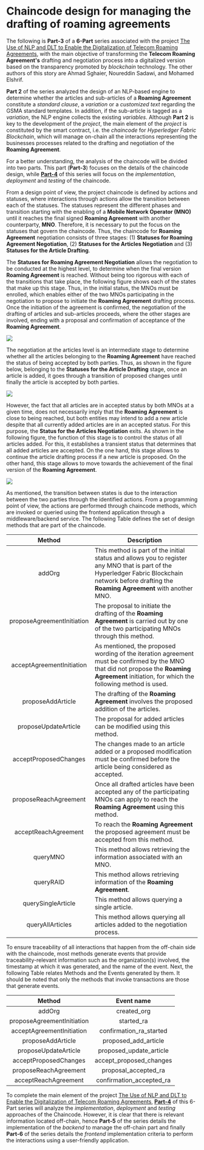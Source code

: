 # Chaincode design for managing the drafting of roaming agreements

The following is **Part-3** of a **6-Part** series associated with the project [The Use of NLP and DLT to Enable the Digitalization of Telecom Roaming Agreements]( https://wiki.hyperledger.org/display/INTERN/Project+Plan%3A+The+Use+of+NLP+and+DLT+to+Enable+the+Digitalization+of+Telecom+Roaming+Agreements), with the main objective of transforming the **Telecom Roaming Agreement's** drafting and negotiation process into a digitalized version based on the transparency promoted by *blockchain* technology. The other authors of this story are Ahmad Sghaier, Noureddin Sadawi, and Mohamed Elshrif.

**Part 2** of the series analyzed the design of an NLP-based engine to determine whether the articles and sub-articles of a **Roaming Agreement** constitute a *standard clause*, a *variation* or a *customized text* regarding the GSMA standard templates. In addition, if the sub-article is tagged as a *variation*, the NLP engine collects the existing *variables*. Although **Part 2** is key to the development of the *project*, the main element of the *project* is constituted by the smart contract, i.e. the *chaincode* for *Hyperledger Fabric Blockchain*, which will manage on-chain all the interactions representing the businesses processes related to the drafting and negotiation of the **Roaming Agreement**.

For a better understanding, the analysis of the chaincode will be divided into two parts. This part (**Part-3**) focuses on the details of the chaincode design, while [**Part-4**](https://medium.com/@sfl0r3nz05/chaincode-design-for-managing-the-drafting-of-roaming-agreements-73d3ed1b3645) of this series will focus on the *implementation*, *deployment* and *testing* of the chaincode.

From a design point of view, the project chaincode is defined by actions and statuses, where interactions through actions allow the transition between each of the statuses. The statuses represent the different phases and transition starting with the enabling of a **Mobile Network Operator (MNO)** until it reaches the final signed **Roaming Agreement** with another counterparty, **MNO**. Therefore, it is necessary to put the focus on the statuses that govern the chaincode. Thus, the chaincode for **Roaming Agreement** negotiation consists of three stages: (1) **Statuses for Roaming Agreement Negotiation**, (2) **Statuses for the Articles Negotiation** and (3) **Statuses for the Article Drafting**.

The **Statuses for Roaming Agreement Negotiation** allows the negotiation to be conducted at the highest level, to determine when the final version **Roaming Agreement** is reached. Without being too rigorous with each of the transitions that take place, the following figure shows each of the states that make up this stage. Thus, in the initial status, the MNOs must be enrolled, which enables either of the two MNOs participating in the negotiation to propose to initiate the **Roaming Agreement** drafting process. Once the initiation of the agreement is confirmed, the negotiation of the drafting of articles and sub-articles proceeds, where the other stages are involved, ending with a proposal and confirmation of acceptance of the **Roaming Agreement**.

<img src="https://github.com/sfl0r3nz05/nlp-dlt/blob/sentencelvl/documentation/images/Roaming_Agreement_State_v03.drawio.png">

The negotiation at the articles level is an intermediate stage to determine whether all the articles belonging to the **Roaming Agreement** have reached the status of being accepted by both parties. Thus, as shown in the figure below, belonging to the **Statuses for the Article Drafting** stage, once an article is added, it goes through a transition of proposed changes until finally the article is accepted by both parties.

<img src="https://github.com/sfl0r3nz05/nlp-dlt/blob/sentencelvl/documentation/images/Article_Drafting_State_v03.drawio.png">

However, the fact that all articles are in accepted status by both MNOs at a given time, does not necessarily imply that the **Roaming Agreement** is close to being reached, but both entities may intend to add a new article despite that all currently added articles are in an accepted status. For this purpose, the **Status for the Articles Negotiation** exits. As shown in the following figure, the function of this stage is to control the status of all articles added. For this, it establishes a transient status that determines that all added articles are accepted. On the one hand, this stage allows to continue the article drafting process if a new article is proposed. On the other hand, this stage allows to move towards the achievement of the final version of the **Roaming Agreement**.

<img src="https://github.com/sfl0r3nz05/nlp-dlt/blob/sentencelvl/documentation/images/Article_Negotiation_State_v03.drawio.png">

As mentioned, the transition between states is due to the interaction between the two parties through the identified actions. From a programming point of view, the actions are performed through chaincode methods, which are invoked or queried using the frontend application through a middleware/backend service. The following Table defines the set of design methods that are part of the chaincode.

|           Method           | Description                                                                                                                                                                                        |
| :------------------------: | -------------------------------------------------------------------------------------------------------------------------------------------------------------------------------------------------- |
|           addOrg           | This method is part of the initial status and allows you to register any MNO that is part of the Hyperledger Fabric Blockchain network before drafting the **Roaming Agreement** with another MNO. |
| proposeAgreementInitiation | The proposal to initiate the drafting of the **Roaming Agreement** is carried out by one of the two participating MNOs through this method.                                                        |
| acceptAgreementInitiation  | As mentioned, the proposed wording of the iteration agreement must be confirmed by the MNO that did not propose the **Roaming Agreement** initiation, for which the following method is used.      |
|     proposeAddArticle      | The drafting of the **Roaming Agreement** involves the proposed addition of the articles.                                                                                                          |
|    proposeUpdateArticle    | The proposal for added articles can be modified using this method.                                                                                                                                 |
|   acceptProposedChanges    | The changes made to an article added or a proposed modification must be confirmed before the article being considered as accepted.                                                                 |
|   proposeReachAgreement    | Once all drafted articles have been accepted any of the participating MNOs can apply to reach the **Roaming Agreement** using this method.                                                         |
|    acceptReachAgreement    | To reach the **Roaming Agreement** the proposed agreement must be accepted from this method.                                                                                                       |
|          queryMNO          | This method allows retrieving the information associated with an MNO.                                                                                                                              |
|         queryRAID          | This method allows retrieving information of the **Roaming Agreement**.                                                                                                                            |
|     querySingleArticle     | This method allows querying a single article.                                                                                                                                                      |
|      queryAllArticles      | This method allows querying all articles added to the negotiation process.                                                                                                                         |

To ensure traceability of all interactions that happen from the off-chain side with the chaincode, most methods generate events that provide traceability-relevant information such as the organization(s) involved, the timestamp at which it was generated, and the name of the event. Next, the following Table relates Methods and the Events generated by them. It should be noted that only the methods that invoke transactions are those that generate events.

|           Method           |        Event name        |
| :------------------------: | :----------------------: |
|           addOrg           |       created_org        |
| proposeAgreementInitiation |        started_ra        |
| acceptAgreementInitiation  | confirmation_ra_started  |
|     proposeAddArticle      |   proposed_add_article   |
|    proposeUpdateArticle    | proposed_update_article  |
|   acceptProposedChanges    | accept_proposed_changes  |
|   proposeReachAgreement    |   proposal_accepted_ra   |
|    acceptReachAgreement    | confirmation_accepted_ra |

To complete the main element of the project [The Use of NLP and DLT to Enable the Digitalization of Telecom Roaming Agreements]( https://wiki.hyperledger.org/display/INTERN/Project+Plan%3A+The+Use+of+NLP+and+DLT+to+Enable+the+Digitalization+of+Telecom+Roaming+Agreements), [**Part-4**](https://medium.com/@sfl0r3nz05/chaincode-design-for-managing-the-drafting-of-roaming-agreements-73d3ed1b3645) of this 6-Part series will analyze the *implementation*, *deployment* and *testing* approaches of the Chaincode. However, it is clear that there is relevant information located off-chain, hence **Part-5** of the series details the implementation of the *backend* to manage the off-chain part and finally **Part-6**  of the series details the *frontend* implementation criteria to perform the interactions using a user-friendly application.